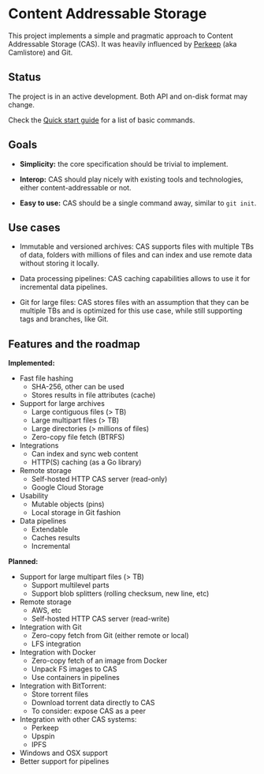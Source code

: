 # Content Addressable Storage

This project implements a simple and pragmatic approach to Content Addressable Storage (CAS).
It was heavily influenced by [Perkeep](https://perkeep.org/) (aka Camlistore) and Git.

## Status

The project is in an active development. Both API and on-disk format may change.

Check the [Quick start guide](./docs/quickstart.md) for a list of basic commands.

## Goals

- **Simplicity:** the core specification should be trivial to implement.

- **Interop:** CAS should play nicely with existing tools and technologies,
    either content-addressable or not.

- **Easy to use:** CAS should be a single command away, similar to `git init`.

## Use cases

- Immutable and versioned archives: CAS supports files with multiple
  TBs of data, folders with millions of files and can index and use remote
  data without storing it locally.

- Data processing pipelines: CAS caching capabilities allows to use it for
  incremental data pipelines.

- Git for large files: CAS stores files with an assumption that they can
  be multiple TBs and is optimized for this use case, while still supporting
  tags and branches, like Git.

## Features and the roadmap

**Implemented:**

- Fast file hashing
    - SHA-256, other can be used
    - Stores results in file attributes (cache)
- Support for large archives
    - Large contiguous files (> TB)
    - Large multipart files (> TB)
    - Large directories (> millions of files)
    - Zero-copy file fetch (BTRFS)
- Integrations
    - Can index and sync web content
    - HTTP(S) caching (as a Go library)
- Remote storage
    - Self-hosted HTTP CAS server (read-only)
    - Google Cloud Storage
- Usability
    - Mutable objects (pins)
    - Local storage in Git fashion
- Data pipelines
    - Extendable
    - Caches results
    - Incremental

**Planned:**

- Support for large multipart files (> TB)
    - Support multilevel parts
    - Support blob splitters (rolling checksum, new line, etc)
- Remote storage
    - AWS, etc
    - Self-hosted HTTP CAS server (read-write)
- Integration with Git
    - Zero-copy fetch from Git (either remote or local)
    - LFS integration
- Integration with Docker
    - Zero-copy fetch of an image from Docker
    - Unpack FS images to CAS
    - Use containers in pipelines
- Integration with BitTorrent:
    - Store torrent files
    - Download torrent data directly to CAS
    - To consider: expose CAS as a peer
- Integration with other CAS systems:
    - Perkeep
    - Upspin
    - IPFS
- Windows and OSX support
- Better support for pipelines
